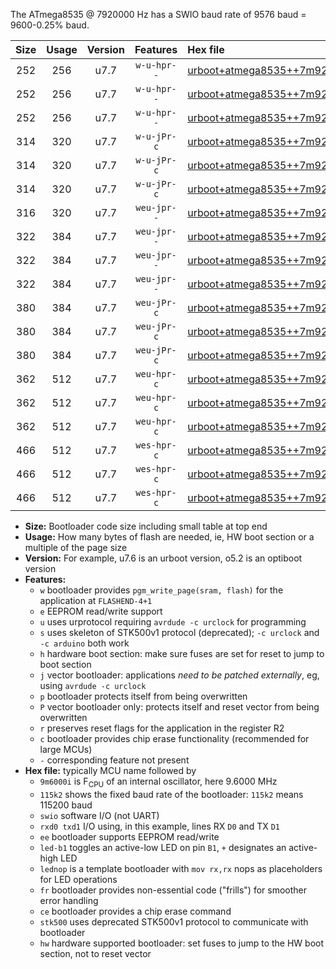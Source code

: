 The ATmega8535 @ 7920000 Hz has a SWIO baud rate of 9576 baud = 9600-0.25% baud.

|Size|Usage|Version|Features|Hex file|
|:-:|:-:|:-:|:-:|:--|
|252|256|u7.7|`w-u-hpr--`|[urboot+atmega8535++7m9200i++++9k6_swio_rxd0_txd1_led+b0_hw.hex](https://raw.githubusercontent.com/stefanrueger/urboot.hex/main/mcus/atmega8535/internal_oscillator/fint++7m9200_Hz/br++++9k6_bps/urboot+atmega8535++7m9200i++++9k6_swio_rxd0_txd1_led+b0_hw.hex)|
|252|256|u7.7|`w-u-hpr--`|[urboot+atmega8535++7m9200i++++9k6_swio_rxd0_txd1_led+b7_hw.hex](https://raw.githubusercontent.com/stefanrueger/urboot.hex/main/mcus/atmega8535/internal_oscillator/fint++7m9200_Hz/br++++9k6_bps/urboot+atmega8535++7m9200i++++9k6_swio_rxd0_txd1_led+b7_hw.hex)|
|252|256|u7.7|`w-u-hpr--`|[urboot+atmega8535++7m9200i++++9k6_swio_rxd0_txd1_lednop_hw.hex](https://raw.githubusercontent.com/stefanrueger/urboot.hex/main/mcus/atmega8535/internal_oscillator/fint++7m9200_Hz/br++++9k6_bps/urboot+atmega8535++7m9200i++++9k6_swio_rxd0_txd1_lednop_hw.hex)|
|314|320|u7.7|`w-u-jPr-c`|[urboot+atmega8535++7m9200i++++9k6_swio_rxd0_txd1_led+b0_fr_ce.hex](https://raw.githubusercontent.com/stefanrueger/urboot.hex/main/mcus/atmega8535/internal_oscillator/fint++7m9200_Hz/br++++9k6_bps/urboot+atmega8535++7m9200i++++9k6_swio_rxd0_txd1_led+b0_fr_ce.hex)|
|314|320|u7.7|`w-u-jPr-c`|[urboot+atmega8535++7m9200i++++9k6_swio_rxd0_txd1_led+b7_fr_ce.hex](https://raw.githubusercontent.com/stefanrueger/urboot.hex/main/mcus/atmega8535/internal_oscillator/fint++7m9200_Hz/br++++9k6_bps/urboot+atmega8535++7m9200i++++9k6_swio_rxd0_txd1_led+b7_fr_ce.hex)|
|314|320|u7.7|`w-u-jPr-c`|[urboot+atmega8535++7m9200i++++9k6_swio_rxd0_txd1_lednop_fr_ce.hex](https://raw.githubusercontent.com/stefanrueger/urboot.hex/main/mcus/atmega8535/internal_oscillator/fint++7m9200_Hz/br++++9k6_bps/urboot+atmega8535++7m9200i++++9k6_swio_rxd0_txd1_lednop_fr_ce.hex)|
|316|320|u7.7|`weu-jpr--`|[urboot+atmega8535++7m9200i++++9k6_swio_rxd0_txd1_ee.hex](https://raw.githubusercontent.com/stefanrueger/urboot.hex/main/mcus/atmega8535/internal_oscillator/fint++7m9200_Hz/br++++9k6_bps/urboot+atmega8535++7m9200i++++9k6_swio_rxd0_txd1_ee.hex)|
|322|384|u7.7|`weu-jpr--`|[urboot+atmega8535++7m9200i++++9k6_swio_rxd0_txd1_ee_led+b0.hex](https://raw.githubusercontent.com/stefanrueger/urboot.hex/main/mcus/atmega8535/internal_oscillator/fint++7m9200_Hz/br++++9k6_bps/urboot+atmega8535++7m9200i++++9k6_swio_rxd0_txd1_ee_led+b0.hex)|
|322|384|u7.7|`weu-jpr--`|[urboot+atmega8535++7m9200i++++9k6_swio_rxd0_txd1_ee_led+b7.hex](https://raw.githubusercontent.com/stefanrueger/urboot.hex/main/mcus/atmega8535/internal_oscillator/fint++7m9200_Hz/br++++9k6_bps/urboot+atmega8535++7m9200i++++9k6_swio_rxd0_txd1_ee_led+b7.hex)|
|322|384|u7.7|`weu-jpr--`|[urboot+atmega8535++7m9200i++++9k6_swio_rxd0_txd1_ee_lednop.hex](https://raw.githubusercontent.com/stefanrueger/urboot.hex/main/mcus/atmega8535/internal_oscillator/fint++7m9200_Hz/br++++9k6_bps/urboot+atmega8535++7m9200i++++9k6_swio_rxd0_txd1_ee_lednop.hex)|
|380|384|u7.7|`weu-jPr-c`|[urboot+atmega8535++7m9200i++++9k6_swio_rxd0_txd1_ee_led+b0_fr_ce.hex](https://raw.githubusercontent.com/stefanrueger/urboot.hex/main/mcus/atmega8535/internal_oscillator/fint++7m9200_Hz/br++++9k6_bps/urboot+atmega8535++7m9200i++++9k6_swio_rxd0_txd1_ee_led+b0_fr_ce.hex)|
|380|384|u7.7|`weu-jPr-c`|[urboot+atmega8535++7m9200i++++9k6_swio_rxd0_txd1_ee_led+b7_fr_ce.hex](https://raw.githubusercontent.com/stefanrueger/urboot.hex/main/mcus/atmega8535/internal_oscillator/fint++7m9200_Hz/br++++9k6_bps/urboot+atmega8535++7m9200i++++9k6_swio_rxd0_txd1_ee_led+b7_fr_ce.hex)|
|380|384|u7.7|`weu-jPr-c`|[urboot+atmega8535++7m9200i++++9k6_swio_rxd0_txd1_ee_lednop_fr_ce.hex](https://raw.githubusercontent.com/stefanrueger/urboot.hex/main/mcus/atmega8535/internal_oscillator/fint++7m9200_Hz/br++++9k6_bps/urboot+atmega8535++7m9200i++++9k6_swio_rxd0_txd1_ee_lednop_fr_ce.hex)|
|362|512|u7.7|`weu-hpr-c`|[urboot+atmega8535++7m9200i++++9k6_swio_rxd0_txd1_ee_led+b0_fr_ce_hw.hex](https://raw.githubusercontent.com/stefanrueger/urboot.hex/main/mcus/atmega8535/internal_oscillator/fint++7m9200_Hz/br++++9k6_bps/urboot+atmega8535++7m9200i++++9k6_swio_rxd0_txd1_ee_led+b0_fr_ce_hw.hex)|
|362|512|u7.7|`weu-hpr-c`|[urboot+atmega8535++7m9200i++++9k6_swio_rxd0_txd1_ee_led+b7_fr_ce_hw.hex](https://raw.githubusercontent.com/stefanrueger/urboot.hex/main/mcus/atmega8535/internal_oscillator/fint++7m9200_Hz/br++++9k6_bps/urboot+atmega8535++7m9200i++++9k6_swio_rxd0_txd1_ee_led+b7_fr_ce_hw.hex)|
|362|512|u7.7|`weu-hpr-c`|[urboot+atmega8535++7m9200i++++9k6_swio_rxd0_txd1_ee_lednop_fr_ce_hw.hex](https://raw.githubusercontent.com/stefanrueger/urboot.hex/main/mcus/atmega8535/internal_oscillator/fint++7m9200_Hz/br++++9k6_bps/urboot+atmega8535++7m9200i++++9k6_swio_rxd0_txd1_ee_lednop_fr_ce_hw.hex)|
|466|512|u7.7|`wes-hpr-c`|[urboot+atmega8535++7m9200i++++9k6_swio_rxd0_txd1_ee_led+b0_fr_ce_stk500_hw.hex](https://raw.githubusercontent.com/stefanrueger/urboot.hex/main/mcus/atmega8535/internal_oscillator/fint++7m9200_Hz/br++++9k6_bps/urboot+atmega8535++7m9200i++++9k6_swio_rxd0_txd1_ee_led+b0_fr_ce_stk500_hw.hex)|
|466|512|u7.7|`wes-hpr-c`|[urboot+atmega8535++7m9200i++++9k6_swio_rxd0_txd1_ee_led+b7_fr_ce_stk500_hw.hex](https://raw.githubusercontent.com/stefanrueger/urboot.hex/main/mcus/atmega8535/internal_oscillator/fint++7m9200_Hz/br++++9k6_bps/urboot+atmega8535++7m9200i++++9k6_swio_rxd0_txd1_ee_led+b7_fr_ce_stk500_hw.hex)|
|466|512|u7.7|`wes-hpr-c`|[urboot+atmega8535++7m9200i++++9k6_swio_rxd0_txd1_ee_lednop_fr_ce_stk500_hw.hex](https://raw.githubusercontent.com/stefanrueger/urboot.hex/main/mcus/atmega8535/internal_oscillator/fint++7m9200_Hz/br++++9k6_bps/urboot+atmega8535++7m9200i++++9k6_swio_rxd0_txd1_ee_lednop_fr_ce_stk500_hw.hex)|

- **Size:** Bootloader code size including small table at top end
- **Usage:** How many bytes of flash are needed, ie, HW boot section or a multiple of the page size
- **Version:** For example, u7.6 is an urboot version, o5.2 is an optiboot version
- **Features:**
  + `w` bootloader provides `pgm_write_page(sram, flash)` for the application at `FLASHEND-4+1`
  + `e` EEPROM read/write support
  + `u` uses urprotocol requiring `avrdude -c urclock` for programming
  + `s` uses skeleton of STK500v1 protocol (deprecated); `-c urclock` and `-c arduino` both work
  + `h` hardware boot section: make sure fuses are set for reset to jump to boot section
  + `j` vector bootloader: applications *need to be patched externally*, eg, using `avrdude -c urclock`
  + `p` bootloader protects itself from being overwritten
  + `P` vector bootloader only: protects itself and reset vector from being overwritten
  + `r` preserves reset flags for the application in the register R2
  + `c` bootloader provides chip erase functionality (recommended for large MCUs)
  + `-` corresponding feature not present
- **Hex file:** typically MCU name followed by
  + `9m6000i` is F<sub>CPU</sub> of an internal oscillator, here 9.6000 MHz
  + `115k2` shows the fixed baud rate of the bootloader: `115k2` means 115200 baud
  + `swio` software I/O (not UART)
  + `rxd0 txd1` I/O using, in this example, lines RX `D0` and TX `D1`
  + `ee` bootloader supports EEPROM read/write
  + `led-b1` toggles an active-low LED on pin `B1`, `+` designates an active-high LED
  + `lednop` is a template bootloader with `mov rx,rx` nops as placeholders for LED operations
  + `fr` bootloader provides non-essential code ("frills") for smoother error handling
  + `ce` bootloader provides a chip erase command
  + `stk500` uses deprecated STK500v1 protocol to communicate with bootloader
  + `hw` hardware supported bootloader: set fuses to jump to the HW boot section, not to reset vector
